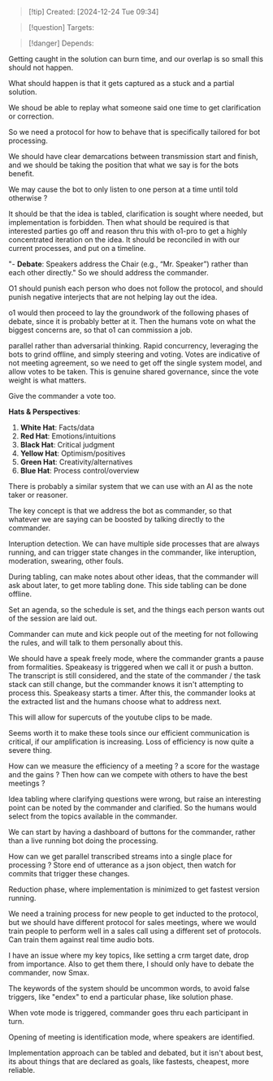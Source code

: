
>[!tip] Created: [2024-12-24 Tue 09:34]

>[!question] Targets: 

>[!danger] Depends: 

Getting caught in the solution can burn time, and our overlap is so small this should not happen.

What should happen is that it gets captured as a stuck and a partial solution.

We shoud be able to replay what someone said one time to get clarification or correction.

So we need a protocol for how to behave that is specifically tailored for bot processing.

We should have clear demarcations between transmission start and finish, and we should be taking the position that what we say is for the bots benefit.

We may cause the bot to only listen to one person at a time until told otherwise ?

It should be that the idea is tabled, clarification is sought where needed, but implementation is forbidden.  Then what should be required is that interested parties go off and reason thru this with o1-pro to get a highly concentrated iteration on the idea.  It should be reconciled in with our current processes, and put on a timeline.

"- **Debate**: Speakers address the Chair (e.g., “Mr. Speaker”) rather than each other directly."
So we should address the commander.

O1 should punish each person who does not follow the protocol, and should punish negative interjects that are not helping lay out the idea.

o1 would then proceed to lay the groundwork of the following phases of debate, since it is probably better at it.  Then the humans vote on what the biggest concerns are, so that o1 can commission a job.

parallel rather than adversarial thinking.  Rapid concurrency, leveraging the bots to grind offline, and simply steering and voting.  Votes are indicative of not meeting agreement, so we need to get off the single system model, and allow votes to be taken.  This is genuine shared governance, since the vote weight is what matters.

Give the commander a vote too.

**Hats & Perspectives**:

1. **White Hat**: Facts/data
2. **Red Hat**: Emotions/intuitions
3. **Black Hat**: Critical judgment
4. **Yellow Hat**: Optimism/positives
5. **Green Hat**: Creativity/alternatives
6. **Blue Hat**: Process control/overview

There is probably a similar system that we can use with an AI as the note taker or reasoner.

The key concept is that we address the bot as commander, so that whatever we are saying can be boosted by talking directly to the commander.

Interuption detection.  We can have multiple side processes that are always running, and can trigger state changes in the commander, like interuption, moderation, swearing, other fouls.

During tabling, can make notes about other ideas, that the commander will ask about later, to get more tabling done.  This side tabling can be done offline.

Set an agenda, so the schedule is set, and the things each person wants out of the session are laid out.

Commander can mute and kick people out of the meeting for not following the rules, and will talk to them personally about this.

We should have a speak freely mode, where the commander grants a pause from formalities.
Speakeasy is triggered when we call it or push a button.  The transcript is still considered, and the state of the commander / the task stack can still change, but the commander knows it isn't attempting to process this.  Speakeasy starts a timer.  After this, the commander looks at the extracted list and the humans choose what to address next.

This will allow for supercuts of the youtube clips to be made.

Seems worth it to make these tools since our efficient communication is critical, if our amplification is increasing.  Loss of efficiency is now quite a severe thing.

How can we measure the efficiency of a meeting ? a score for the wastage and the gains ?   Then how can we compete with others to have the best meetings ?

Idea tabling where clarifying questions were wrong, but raise an interesting point can be noted by the commander and clarified.  So the humans would select from the topics available in the commander.

We can start by having a dashboard of buttons for the commander, rather than a live running bot doing the processing.

How can we get parallel transcribed streams into a single place for processing ?
Store end of utterance as a json object, then watch for commits that trigger these changes.

Reduction phase, where implementation is minimized to get fastest version running.

We need a training process for new people to get inducted to the protocol, but we should have different protocol for sales meetings, where we would train people to perform well in a sales call using a different set of protocols.  Can train them against real time audio bots.

I have an issue where my key topics, like setting a crm target date, drop from importance.  Also to get them there, I should only have to debate the commander, now Smax.

The keywords of the system should be uncommon words, to avoid false triggers, like "endex" to end a particular phase, like solution phase.

When vote mode is triggered, commander goes thru each participant in turn.

Opening of meeting is identification mode, where speakers are identified.

Implementation approach can be tabled and debated, but it isn't about best, its about things that are declared as goals, like fastests, cheapest, more reliable.